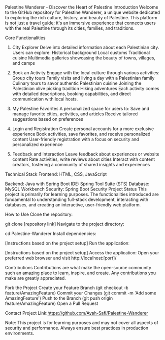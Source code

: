 Palestine Wanderer - Discover the Heart of Palestine
Introduction
Welcome to the GitHub repository for Palestine Wanderer, a unique website dedicated to exploring the rich culture, history, and beauty of Palestine. This platform is not just a travel guide; it's an immersive experience that connects users with the real Palestine through its cities, families, and traditions.

Core Functionalities
1. City Explorer
Delve into detailed information about each Palestinian city. Users can explore:
Historical background
Local customs
Traditional cuisine
Multimedia galleries showcasing the beauty of towns, villages, and camps

3. Book an Activity
Engage with the local culture through various activities:
Group city tours
Family visits and living a day with a Palestinian family
Culinary tours to savor authentic Palestinian cuisine
Joining the Palestinian olive picking tradition
Hiking adventures
Each activity comes with detailed descriptions, booking capabilities, and direct communication with local hosts.

3. My Palestine Favorites
A personalized space for users to:
Save and manage favorite cities, activities, and articles
Receive tailored suggestions based on preferences

5. Login and Registration
Create personal accounts for a more exclusive experience
Book activities, save favorites, and receive personalized content
User-friendly registration with a focus on security and personalized experience

7. Feedback and Interaction
Leave feedback about experiences or website content
Rate activities, write reviews about cities
Interact with content creators, fostering a community of shared insights and experiences

Technical Stack
Frontend: HTML, CSS, JavaScript

Backend: Java with Spring Boot
IDE: Spring Tool Suite (STS)
Database: MySQL Workbench
Security: Spring Boot Security
Project Status
This project is primarily for learning purposes. The functionalities introduced are fundamental to understanding full-stack development, interacting with databases, and creating an interactive, user-friendly web platform.

How to Use
Clone the repository:


git clone [repository link]
Navigate to the project directory:



cd Palestine-Wanderer
Install dependencies:



[Instructions based on the project setup]
Run the application:


[Instructions based on the project setup]
Access the application:
Open your preferred web browser and visit http://localhost:[port]/

Contributions
Contributions are what make the open-source community such an amazing place to learn, inspire, and create. Any contributions you make are greatly appreciated.

Fork the Project
Create your Feature Branch (git checkout -b feature/AmazingFeature)
Commit your Changes (git commit -m 'Add some AmazingFeature')
Push to the Branch (git push origin feature/AmazingFeature)
Open a Pull Request


Contact
Project Link:https://github.com/Ayah-Safi/Palestine-Wanderer

Note: This project is for learning purposes and may not cover all aspects of security and performance. Always ensure best practices in production environments.
